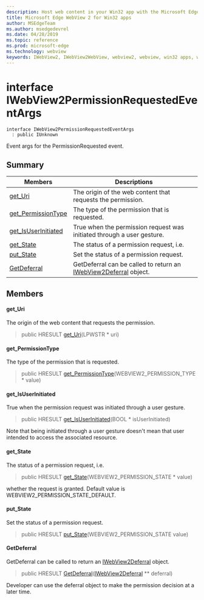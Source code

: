 ```yaml
---
description: Host web content in your Win32 app with the Microsoft Edge WebView 2 control
title: Microsoft Edge WebView 2 for Win32 apps
author: MSEdgeTeam
ms.author: msedgedevrel
ms.date: 04/28/2019
ms.topic: reference
ms.prod: microsoft-edge
ms.technology: webview
keywords: IWebView2, IWebView2WebView, webview2, webview, win32 apps, win32, edge
---
```


# interface IWebView2PermissionRequestedEventArgs 

```
interface IWebView2PermissionRequestedEventArgs
  : public IUnknown
```

Event args for the PermissionRequested event.

## Summary

 Members                        | Descriptions
--------------------------------|---------------------------------------------
[get_Uri](#get_uri) | The origin of the web content that requests the permission.
[get_PermissionType](#get_permissiontype) | The type of the permission that is requested.
[get_IsUserInitiated](#get_isuserinitiated) | True when the permission request was initiated through a user gesture.
[get_State](#get_state) | The status of a permission request, i.e.
[put_State](#put_state) | Set the status of a permission request.
[GetDeferral](#getdeferral) | GetDeferral can be called to return an [IWebView2Deferral](IWebView2Deferral.md#interface_i_web_view2_deferral) object.

## Members

#### get_Uri 

The origin of the web content that requests the permission.

> public HRESULT [get_Uri](#interface_i_web_view2_permission_requested_event_args_1af48bddff4e1baa399944c9043b82d906)(LPWSTR * uri)

#### get_PermissionType 

The type of the permission that is requested.

> public HRESULT [get_PermissionType](#interface_i_web_view2_permission_requested_event_args_1ad31dbffa5d20473c6bac0d4db9f5b0af)(WEBVIEW2_PERMISSION_TYPE * value)

#### get_IsUserInitiated 

True when the permission request was initiated through a user gesture.

> public HRESULT [get_IsUserInitiated](#interface_i_web_view2_permission_requested_event_args_1a349ba872587bd9fa82e38e58224ce97c)(BOOL * isUserInitiated)

Note that being initiated through a user gesture doesn't mean that user intended to access the associated resource.

#### get_State 

The status of a permission request, i.e.

> public HRESULT [get_State](#interface_i_web_view2_permission_requested_event_args_1a5b033c5072d50b9db230b98a6d08d6a6)(WEBVIEW2_PERMISSION_STATE * value)

whether the request is granted. Default value is WEBVIEW2_PERMISSION_STATE_DEFAULT.

#### put_State 

Set the status of a permission request.

> public HRESULT [put_State](#interface_i_web_view2_permission_requested_event_args_1ae857b7a120cb03b9d6a8e3cd2317aea5)(WEBVIEW2_PERMISSION_STATE value)

#### GetDeferral 

GetDeferral can be called to return an [IWebView2Deferral](IWebView2Deferral.md#interface_i_web_view2_deferral) object.

> public HRESULT [GetDeferral](#interface_i_web_view2_permission_requested_event_args_1abe8707da30166260f79550dd0c129932)([IWebView2Deferral](IWebView2Deferral.md#interface_i_web_view2_deferral) ** deferral)

Developer can use the deferral object to make the permission decision at a later time.

